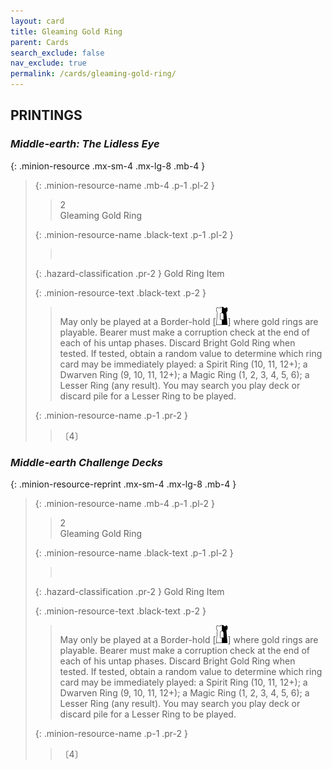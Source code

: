 ```yaml
---
layout: card
title: Gleaming Gold Ring
parent: Cards
search_exclude: false
nav_exclude: true
permalink: /cards/gleaming-gold-ring/
---
```


## PRINTINGS


### _Middle-earth: The Lidless Eye_

{: .minion-resource .mx-sm-4 .mx-lg-8 .mb-4 }
> {: .minion-resource-name .mb-4 .p-1 .pl-2 }
> > <div class="hazard-mp">2</div>
> > <div class="card-name">Gleaming Gold Ring</div>
>
> {: .minion-resource-name .black-text .p-1 .pl-2 }
> > &nbsp;
>
> {: .hazard-classification .pr-2 }
> Gold Ring Item
>
> {: .minion-resource-text .black-text .p-2 }
> > May only be played at a Border-hold \[![](/assets/images/border-hold.svg)] where gold rings are playable. Bearer must make a corruption check at the end of each of his untap phases. Discard Bright Gold Ring when tested. If tested, obtain a random value to determine which ring card may be immediately played: a Spirit Ring (10, 11, 12+); a Dwarven Ring (9, 10, 11, 12+); a Magic Ring (1, 2, 3, 4, 5, 6); a Lesser Ring (any result). You may search you play deck or discard pile for a Lesser Ring to be played. 
> 
> {: .minion-resource-name .p-1 .pr-2 }
> > <div class="card-shield"></div>
> > <div class="card-corruption-white">〔4〕</div>

### _Middle-earth Challenge Decks_

{: .minion-resource-reprint .mx-sm-4 .mx-lg-8 .mb-4 }
> {: .minion-resource-name .mb-4 .p-1 .pl-2 }
> > <div class="hazard-mp">2</div>
> > <div class="card-name">Gleaming Gold Ring</div>
>
> {: .minion-resource-name .black-text .p-1 .pl-2 }
> > &nbsp;
>
> {: .hazard-classification .pr-2 }
> Gold Ring Item
>
> {: .minion-resource-text .black-text .p-2 }
> > May only be played at a Border-hold \[![](/assets/images/border-hold.svg)] where gold rings are playable. Bearer must make a corruption check at the end of each of his untap phases. Discard Bright Gold Ring when tested. If tested, obtain a random value to determine which ring card may be immediately played: a Spirit Ring (10, 11, 12+); a Dwarven Ring (9, 10, 11, 12+); a Magic Ring (1, 2, 3, 4, 5, 6); a Lesser Ring (any result). You may search you play deck or discard pile for a Lesser Ring to be played. 
> 
> {: .minion-resource-name .p-1 .pr-2 }
> > <div class="card-shield"></div>
> > <div class="card-corruption-white">〔4〕</div>

